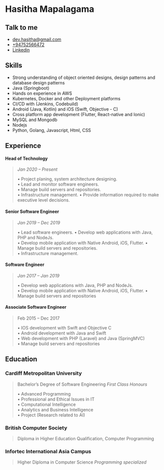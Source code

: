 # Hasitha Mapalagama

## Talk to me 

 - [dev.hasitha@gmail.com](mailto:webdesign@example.com)
 -  [+94752566472](https://api.whatsapp.com/send?phone=94752566472)
 - [Linkedin](https://www.linkedin.com/in/mapalagama93/)

## Skills 

 - Strong understanding of object oriented designs, design patterns
   and database design patterns  
  -  Java (Springboot)  
  -  Hands on experience in AWS  
   - Kubernetes, Docker and other Deployment
   platforms  
   -  CI/CD with (Jenkins, Codebuild)  
   -  Android (Java,  Kotlin) and iOS (Swift, Objective - C)  
   -  Cross platform app development (Flutter, React-native and Ionic)  
   - MySQL and Mongodb  
   - Nodejs   
   -  Python, Golang, Javascript, Html, CSS

## Experience

#### Head of Technology

> *Jan 2020 – Present*
> 
> • Project planing, system architecture designing.   
> •  Lead  and monitor software engineers.    
>  • Manage build servers and repositories.   
>  • Infrastructure management.
>  • Provide information required to make executive level decisions. 


#### Senior Software Engineer

> *Jan 2019 – Dec 2019*
> 
>   • Lead software engineers.
>  • Develop web applications with Java, PHP and NodeJs.   
>  • Develop mobile application with Native Android, iOS, Flutter.
>  • Manage build servers and repositories.   
>  • Infrastructure management.

#### Software Engineer

> *Jan 2017 – Jan 2019*
>   
>  • Develop web applications with Java, PHP and NodeJs.   
>  • Develop mobile application with Native Android, iOS, Flutter.
> • Manage build servers and repositories


#### Associate Software Engineer

> Feb 2015 – Dec 2017
> 
> • IOS development with Swift and Objective C   
> • Android development with Java and Swift   
> • Web development with PHP (Laravel) and Java (SpringMVC)   
> • Manage build servers and repositories


## Education

### Cardiff Metropolitan University

> Bachelor’s Degree of Software Engineering
> *First Class Honours*
> 
> • Advanced Programming   
> • Professional and Ethical Issues in IT   
> • Computational Intelligence   
> • Analytics and Business Intelligence   
> • Project (Research related to AI)


### British Computer Society

> Diploma in Higher Education Qualification, Computer Programming
> 
> 
### Infortec International Asia Campus

> Higher Diploma in Computer Science
> *Programming specialized*
> 
